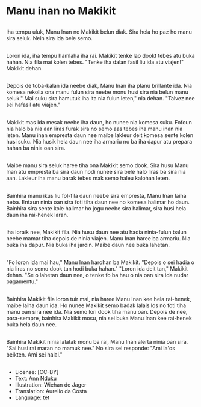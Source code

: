 # Manu inan no Makikit

##
Iha tempu uluk, Manu Inan no Makikit belun diak. Sira hela ho paz ho manu sira seluk. Nein sira ida bele semo.

##
Loron ida, iha tempu hamlaha iha rai. Makikit tenke lao dookt tebes atu buka hahan. Nia fila mai kolen tebes. "Tenke iha dalan fasil liu ida atu viajen!" Makikit dehan.

##
Depois de toba-kalan ida neebe diak, Manu Inan iha planu brillante ida. Nia komesa rekolla ona manu fulun sira neebe monu husi sira nia belun manu seluk." Mai suku sira hamutuk iha ita nia fulun leten," nia dehan. "Talvez nee sei hafasil atu viajen."

##
Makikit mas ida mesak neebe iha daun, ho nunee nia komesa suku. Fofoun nia halo ba nia aan liras furak sira no semo aas tebes iha manu inan nia leten. Manu inan empresta daun nee maibe lakleur deit komesa sente kolen husi suku. Nia husik hela daun nee iha armariu no ba iha dapur atu prepara hahan ba ninia oan sira.

##
Maibe manu sira seluk haree tiha ona Makikit semo dook. Sira husu Manu Inan atu empresta ba sira daun hodi nunee sira bele halo liras ba sira nia aan. Lakleur iha manu barak tebes mak semo haleu kalohan leten.

##
Bainhira manu ikus liu fol-fila daun neebe sira empresta, Manu Inan laiha neba. Entaun ninia oan sira foti tiha daun nee no komesa halimar ho daun. Bainhira sira sente kole halimar ho jogu neebe sira halimar, sira husi hela daun iha rai-henek laran.

##
Iha loraik nee, Makikit fila. Nia husu daun nee atu hadia ninia-fulun balun neebe mamar tiha depois de ninia viajen. Manu Inan haree ba armariu. Nia buka iha dapur. Nia buka iha jardin. Maibe daun nee buka lahetan.

##
"Fo loron ida mai hau," Manu Inan harohan ba Makikit. "Depois o sei hadia o nia liras no semo dook tan hodi buka hahan." "Loron ida deit tan," Makikit dehan. "Se o lahetan daun nee, o tenke fo ba hau o nia oan sira ida nudar pagamentu."

##
Bainhira Makikit fila loron tuir mai, nia haree Manu Inan kee hela rai-henek, maibe laiha daun ida. Ho nunee Makikit semo badak lalais los no foti tiha manu oan sira nee ida. Nia semo lori dook tiha manu oan. Depois de nee, para-sempre, bainhira Makikit mosu, nia sei buka Manu Inan kee rai-henek buka hela daun nee.

##
Bainhira Makikit ninia lalatak monu ba rai, Manu Inan alerta ninia oan sira. "Sai husi rai maran no mamuk nee." No sira sei responde: "Ami la'os beikten. Ami sei halai."

##
* License: [CC-BY]
* Text: Ann Nduku
* Illustration: Wiehan de Jager
* Translation: Aurelio da Costa
* Language: tet
